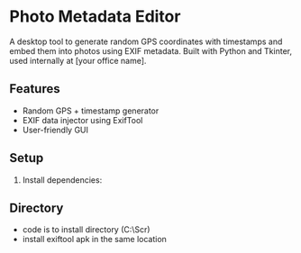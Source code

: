 # Photo Metadata Editor

A desktop tool to generate random GPS coordinates with timestamps and embed them into photos using EXIF metadata. Built with Python and Tkinter, used internally at [your office name].

## Features
- Random GPS + timestamp generator
- EXIF data injector using ExifTool
- User-friendly GUI

## Setup
1. Install dependencies:

## Directory
- code is to install directory (C:\Scr)
- install exiftool apk in the same location
